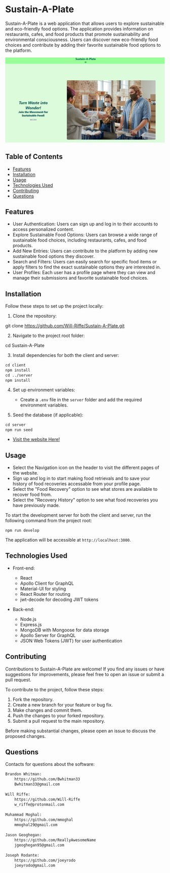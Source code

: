# Sustain-A-Plate

Sustain-A-Plate is a web application that allows users to explore sustainable and eco-friendly food options. The application provides information on restaurants, cafes, and food products that promote sustainability and environmental consciousness. Users can discover new eco-friendly food choices and contribute by adding their favorite sustainable food options to the platform.


![Screenshot of application](./client/src/assets/screenshot.png)


## Table of Contents
- [Features](#features)
- [Installation](#installation)
- [Usage](#usage)
- [Technologies Used](#technologies-used)
- [Contributing](#contributing)
- [Questions](#questions)

## Features

- User Authentication: Users can sign up and log in to their accounts to access personalized content.
- Explore Sustainable Food Options: Users can browse a wide range of sustainable food choices, including restaurants, cafes, and food products.
- Add New Entries: Users can contribute to the platform by adding new sustainable food options they discover.
- Search and Filters: Users can easily search for specific food items or apply filters to find the exact sustainable options they are interested in.
- User Profiles: Each user has a profile page where they can view and manage their submissions and favorite sustainable food choices.

## Installation

Follow these steps to set up the project locally:

1. Clone the repository:

git clone https://github.com/Will-Riffe/Sustain-A-Plate.git


2. Navigate to the project root folder:

cd Sustain-A-Plate


3. Install dependencies for both the client and server:

```
cd client
npm install
cd ../server
npm install
```

4. Set up environment variables:

   - Create a `.env` file in the `server` folder and add the required environment variables.

5. Seed the database (if applicable):

```
cd server
npm run seed
```

- [Visit the website Here!](https://sustain-a-plate-a492ad2a8239.herokuapp.com/)

## Usage

- Select the Navigation icon on the header to visit the different pages of the website.
- Sign up and log in to start making food retrievals and to save your history of food recoveries accessable from your profile page.
- Select the "Food Recovery" option to see what stores are available to recover food from. 
- Select the "Recovery History" option to see what food recoveries you have previously made. 

To start the development server for both the client and server, run the following command from the project root:
```
npm run develop
```

The application will be accessible at `http://localhost:3000`.

## Technologies Used

- Front-end:
  - React
  - Apollo Client for GraphQL
  - Material-UI for styling
  - React Router for routing
  - jwt-decode for decoding JWT tokens

- Back-end:
  - Node.js
  - Express.js
  - MongoDB with Mongoose for data storage
  - Apollo Server for GraphQL
  - JSON Web Tokens (JWT) for user authentication

## Contributing

Contributions to Sustain-A-Plate are welcome! If you find any issues or have suggestions for improvements, please feel free to open an issue or submit a pull request.

To contribute to the project, follow these steps:

1. Fork the repository.
2. Create a new branch for your feature or bug fix.
3. Make changes and commit them.
4. Push the changes to your forked repository.
5. Submit a pull request to the main repository.

Before making substantial changes, please open an issue to discuss the proposed changes.

## Questions
 Contacts for questions about the software:

    Brandon Whitman:
        https://github.com/Bwhitman33
        Bwhitman33@gmail.com

    Will Riffe:
        https://github.com/Will-Riffe
        w_riffe@protonmail.com

    Muhammad Moghal:
        https://github.com/mmoghal
        mmoghal29@gmail.com

    Jason Geoghegan:
        https://github.com/ReallyAwesomeName
        jgeoghegan95@gmail.com

    Joseph Rodante:
        https://github.com/joeyrodo
        joeyrodo@gmail.com

